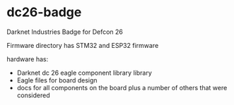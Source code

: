 # dc26-badge
Darknet Industries Badge for Defcon 26

Firmware directory has STM32 and ESP32 firmware

hardware has:

* Darknet dc 26 eagle component library library
* Eagle files for board design
* docs for all components on the board plus a number of others that were considered 
